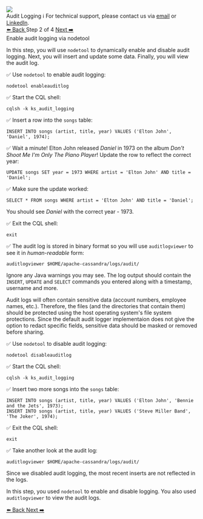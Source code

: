 <!-- TOP -->
<div class="top">
  <img class="scenario-academy-logo" src="https://datastax-academy.github.io/katapod-shared-assets/images/ds-academy-2023.svg" />
  <div class="scenario-title-section">
    <span class="scenario-title">Audit Logging</span>
    <span class="scenario-subtitle">ℹ️ For technical support, please contact us via <a href="mailto:aleksandr.volochnev@datastax.com">email</a> or <a href="https://dtsx.io/aleks">LinkedIn</a>.</span> 
  </div>
</div>

<!-- NAVIGATION -->
<div id="navigation-top" class="navigation-top">
 <a href='command:katapod.loadPage?[{"step":"step1"}]'
   class="btn btn-dark navigation-top-left">⬅️ Back
 </a>
<span class="step-count"> Step 2 of 4</span>
 <a href='command:katapod.loadPage?[{"step":"step3"}]' 
    class="btn btn-dark navigation-top-right">Next ➡️
  </a>
</div>

<!-- CONTENT -->

<div class="step-title">Enable audit logging via nodetool</div>

In this step, you will use `nodetool` to dynamically enable and disable audit logging. Next, you will insert and update some data. Finally, you will view the audit log.

✅ Use `nodetool` to enable audit logging:
```
nodetool enableauditlog
```

✅ Start the CQL shell:
```
cqlsh -k ks_audit_logging
```

✅ Insert a row into the `songs` table:
```
INSERT INTO songs (artist, title, year) VALUES ('Elton John', 'Daniel', 1974);
```

✅ Wait a minute! Elton John released *Daniel* in 1973 on the album *Don't Shoot Me I'm Only The Piano Player*!
Update the row to reflect the correct year:
```
UPDATE songs SET year = 1973 WHERE artist = 'Elton John' AND title = 'Daniel';
```

✅ Make sure the update worked:
```
SELECT * FROM songs WHERE artist = 'Elton John' AND title = 'Daniel';
```

You should see *Daniel* with the correct year - 1973.

✅ Exit the CQL shell:
```
exit
```

✅ The audit log is stored in binary format so you will use `auditlogviewer` to see it in *human-readable* form:
```
auditlogviewer $HOME/apache-cassandra/logs/audit/
```

Ignore any Java warnings you may see. The log output should contain the `INSERT`, `UPDATE` and `SELECT` commands you entered along with a timestamp, username and more.

Audit logs will often contain sensitive data (account numbers, employee names, etc.). Therefore, the files (and the directories that contain them) should be protected using the host operating system's file system protections. Since the default audit logger implementaion does not give the option to redact specific fields, sensitive data should be masked or removed before sharing.

✅ Use `nodetool` to disable audit logging:
```
nodetool disableauditlog
```

✅ Start the CQL shell:
```
cqlsh -k ks_audit_logging
```

✅ Insert two more songs into the `songs` table:
```
INSERT INTO songs (artist, title, year) VALUES ('Elton John', 'Bennie and the Jets', 1973);
INSERT INTO songs (artist, title, year) VALUES ('Steve Miller Band', 'The Joker', 1974);
```

✅ Exit the CQL shell:
```
exit
```

✅ Take another look at the audit log:
```
auditlogviewer $HOME/apache-cassandra/logs/audit/
```

Since we disabled audit logging, the most recent inserts are not reflected in the logs.

In this step, you used `nodetool` to enable and disable logging. You also used `auditlogviewer` to view the audit logs.

<!-- NAVIGATION -->
<div id="navigation-bottom" class="navigation-bottom">
 <a href='command:katapod.loadPage?[{"step":"step1"}]'
   class="btn btn-dark navigation-bottom-left">⬅️ Back
 </a>
 <a href='command:katapod.loadPage?[{"step":"step3"}]'
    class="btn btn-dark navigation-bottom-right">Next ➡️
  </a>
</div>
